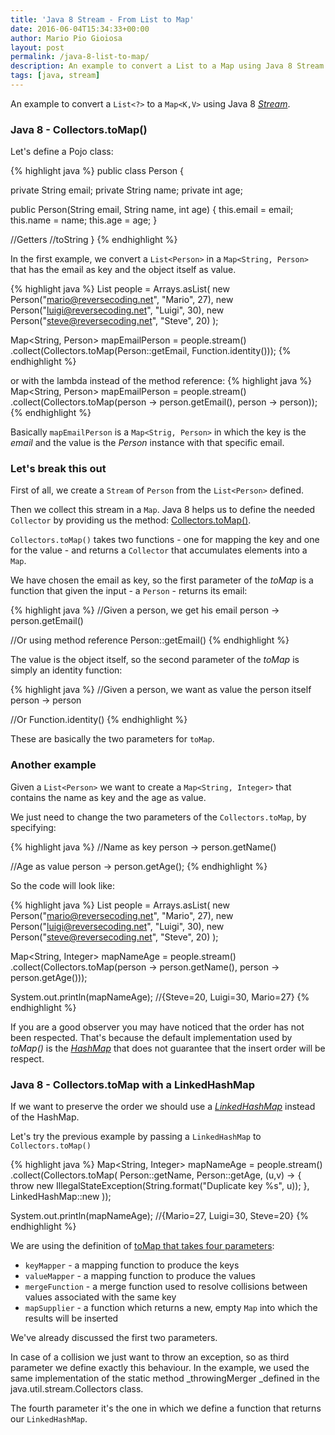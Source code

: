```yaml
---
title: 'Java 8 Stream - From List to Map'
date: 2016-06-04T15:34:33+00:00
author: Mario Pio Gioiosa
layout: post
permalink: /java-8-list-to-map/
description: An example to convert a List to a Map using Java 8 Stream
tags: [java, stream]
---
```

An example to convert a `List<?>` to a `Map<K,V>` using Java 8 _[Stream](https://docs.oracle.com/javase/8/docs/api/java/util/stream/package-summary.html)_.

### Java 8 - Collectors.toMap()
Let's define a Pojo class:

{% highlight java %}
public class Person {

  private String email;
  private String name;
  private int age;

  public Person(String email, String name, int age) {
    this.email = email;
    this.name = name;
    this.age = age;
  }

  //Getters
  //toString
}
{% endhighlight %}

In the first example, we convert a `List<Person>` in a `Map<String, Person>` that has the email as key and the object itself as value.

{% highlight java %}
List<Person> people = Arrays.asList(
     new Person("mario@reversecoding.net", "Mario", 27),
     new Person("luigi@reversecoding.net", "Luigi", 30),
     new Person("steve@reversecoding.net", "Steve", 20)
 );

 Map<String, Person> mapEmailPerson = people.stream()
                .collect(Collectors.toMap(Person::getEmail, Function.identity()));
{% endhighlight %}

or with the lambda instead of the method reference:
{% highlight java %}
Map<String, Person> mapEmailPerson = people.stream()
               .collect(Collectors.toMap(person -> person.getEmail(), 
                                         person -> person));
{% endhighlight %}

Basically `mapEmailPerson` is a `Map<Strig, Person>` in which the key is the *email* and the value is the *Person* instance with that specific email.

### Let's break this out
First of all, we create a `Stream` of `Person` from the `List<Person>` defined.

Then we collect this stream in a `Map`. Java 8 helps us to define the needed `Collector` by providing us the method: [Collectors.toMap()](https://docs.oracle.com/javase/8/docs/api/java/util/stream/Collectors.html#toMap-java.util.function.Function-java.util.function.Function-).

`Collectors.toMap()` takes two functions - one for mapping the key and one for the value - and returns a `Collector` that accumulates elements into a `Map`.

We have chosen the email as key, so the first parameter of the *toMap* is a function that given the input - a `Person` - returns its email:

{% highlight java %}
//Given a person, we get his email
person -> person.getEmail()

//Or using method reference
Person::getEmail()
{% endhighlight %}

The value is the object itself, so the second parameter of the *toMap* is simply an identity function:

{% highlight java %}
//Given a person, we want as value the person itself
person -> person

//Or
Function.identity()
{% endhighlight %}

These are basically the two parameters for `toMap`.

### Another example
Given a `List<Person>` we want to create a `Map<String, Integer>` that contains the name as key and the age as value.

We just need to change the two parameters of the `Collectors.toMap`, by specifying:

{% highlight java %}
//Name as key
person -> person.getName()

//Age as value
person -> person.getAge();
{% endhighlight %}

So the code will look like:

{% highlight java %}
List<Person> people = Arrays.asList(
    new Person("mario@reversecoding.net", "Mario", 27),
    new Person("luigi@reversecoding.net", "Luigi", 30),
    new Person("steve@reversecoding.net", "Steve", 20)
);

Map<String, Integer> mapNameAge = people.stream()
          .collect(Collectors.toMap(person -> person.getName(), 
                                    person -> person.getAge()));

System.out.println(mapNameAge);
//{Steve=20, Luigi=30, Mario=27}
{% endhighlight %}

If you are a good observer you may have noticed that the order has not been respected. That's because the default implementation used by _toMap()_ is the
[_HashMap_](https://docs.oracle.com/javase/8/docs/api/java/util/HashMap.html) that does not guarantee that the insert order will be respect.

### Java 8 - Collectors.toMap with a LinkedHashMap
If we want to preserve the order we should use a _[LinkedHashMap](https://docs.oracle.com/javase/8/docs/api/java/util/LinkedHashMap.html)_ instead of the HashMap.

Let's try the previous example by passing a `LinkedHashMap` to `Collectors.toMap()`

{% highlight java %}
Map<String, Integer> mapNameAge = people.stream()
      .collect(Collectors.toMap(
          Person::getName,
          Person::getAge,
          (u,v) -> { throw new IllegalStateException(String.format("Duplicate key %s", u)); },
          LinkedHashMap::new
          ));

System.out.println(mapNameAge);
//{Mario=27, Luigi=30, Steve=20}
{% endhighlight %}

We are using the definition of [toMap that takes four parameters](https://docs.oracle.com/javase/8/docs/api/java/util/stream/Collectors.html#toMap-java.util.function.Function-java.util.function.Function-java.util.function.BinaryOperator-java.util.function.Supplier-):

  * `keyMapper` - a mapping function to produce the keys
  * `valueMapper` - a mapping function to produce the values
  * `mergeFunction` - a merge function used to resolve collisions between values associated with the same key
  * `mapSupplier` - a function which returns a new, empty `Map` into which the results will be inserted

We've already discussed the first two parameters.

In case of a collision we just want to throw an exception, so as third parameter we define exactly this behaviour. In the example, we used the same implementation of the static method _throwingMerger _defined in the java.util.stream.Collectors class.

The fourth parameter it's the one in which we define a function that returns our `LinkedHashMap`.